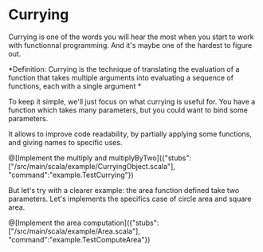 # Currying


Currying is one of the words you will hear the most when you start to work with functionnal programming.
And it's maybe one of the hardest to figure out.

*Definition: Currying is the technique of translating the evaluation of a function that takes multiple arguments into evaluating a sequence of functions, each with a single argument *

To keep it simple, we'll just focus on what currying is useful for.
You have a function which takes many parameters, but you could want to bind some parameters.

It allows to improve code readability, by partially applying some functions, and giving names to specific uses.


@[Implement the multiply and multiplyByTwo]({"stubs":["/src/main/scala/example/CurryingObject.scala"], "command":"example.TestCurrying"})

But let's try with a clearer example: the area function defined take two parameters.
Let's implements the specifics case of circle area and square area.


@[Implement the area computation]({"stubs":["/src/main/scala/example/Area.scala"], "command":"example.TestComputeArea"})

